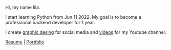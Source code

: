 Hi, my name Ilia.

I start learning Python from Jun 11 2022.
My goal is to become a professional backend developer for 1 year.

I create [graphic desing](https://instagram.com/kaziamov_) for social media and [videos]() for my Youtube channel.

[Resume](https://www.linkedin.com/in/kaziamov/) | [Portfolio]()
